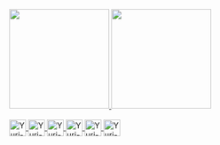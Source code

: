 <div>
<a href="https://github.com/yuricamargo">
<img height="180cm" src="https://github-readme-stats.vercel.app/api?username=yuricamargo&show_icons=true&theme=dracula&include_all_commits=true&count_private=true"/>
<img height="180cm" src="https://github-readme-stats.vercel.app/api/top-langs/?username=yuricamargo&layout=compact&langs_count=16&theme=dracula"/>
</div>
 <div style="display: inline_block"><br>
 <img align="center" alt="Yuri-JS" height="30" widht="40" src="https://cdn.jsdelivr.net/gh/devicons/devicon/icons/javascript/javascript-plain.svg">
 <img align="center" alt="Yuri-React" height="30" widht="40" src="https://cdn.jsdelivr.net/gh/devicons/devicon/icons/react/react-original.svg">
 <img align="center" alt="Yuri-NodeJS" height="30" widht="40" src="https://cdn.jsdelivr.net/gh/devicons/devicon/icons/nodejs/nodejs-original.svg">
 <img align="center" alt="Yuri-HTML" height="30" widht="40" src="https://cdn.jsdelivr.net/gh/devicons/devicon/icons/html5/html5-plain.svg">
 <img align="center" alt="Yuri-CSS" height="30" widht="40" src="https://cdn.jsdelivr.net/gh/devicons/devicon/icons/css3/css3-plain.svg">
 <img align="center" alt="Yuri-Figma" height="30" widht="40" src="https://cdn.jsdelivr.net/gh/devicons/devicon/icons/figma/figma-original.svg">
 </div>

